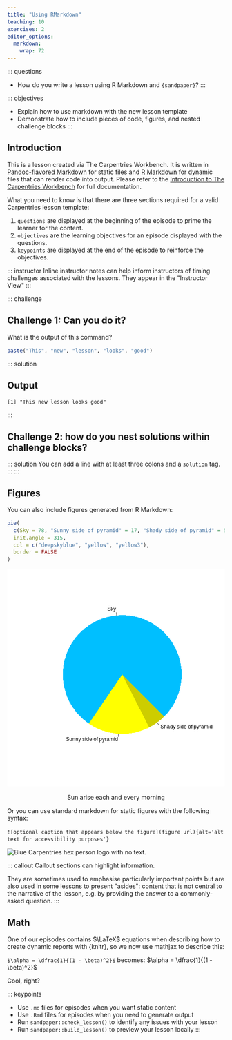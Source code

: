 ```yaml
---
title: "Using RMarkdown"
teaching: 10
exercises: 2
editor_options: 
  markdown: 
    wrap: 72
---
```


::: questions
-   How do you write a lesson using R Markdown and `{sandpaper}`?
:::

::: objectives
-   Explain how to use markdown with the new lesson template
-   Demonstrate how to include pieces of code, figures, and nested
    challenge blocks
:::

## Introduction

This is a lesson created via The Carpentries Workbench. It is written in
[Pandoc-flavored Markdown](https://pandoc.org/MANUAL.txt) for static
files and [R Markdown](https://rmarkdown.rstudio.com/) for dynamic files
that can render code into output. Please refer to the [Introduction to
The Carpentries
Workbench](https://carpentries.github.io/sandpaper-docs/) for full
documentation.

What you need to know is that there are three sections required for a
valid Carpentries lesson template:

1.  `questions` are displayed at the beginning of the episode to prime
    the learner for the content.
2.  `objectives` are the learning objectives for an episode displayed
    with the questions.
3.  `keypoints` are displayed at the end of the episode to reinforce the
    objectives.

::: instructor
Inline instructor notes can help inform instructors of timing challenges
associated with the lessons. They appear in the "Instructor View"
:::

::: challenge
## Challenge 1: Can you do it?

What is the output of this command?

``` r
paste("This", "new", "lesson", "looks", "good")
```

::: solution
## Output

``` output
[1] "This new lesson looks good"
```
:::

## Challenge 2: how do you nest solutions within challenge blocks?

::: solution
You can add a line with at least three colons and a `solution` tag.
:::
:::

## Figures

You can also include figures generated from R Markdown:


``` r
pie(
  c(Sky = 78, "Sunny side of pyramid" = 17, "Shady side of pyramid" = 5), 
  init.angle = 315, 
  col = c("deepskyblue", "yellow", "yellow3"), 
  border = FALSE
)
```

<div class="figure" style="text-align: center">
<img src="fig/introduction-rendered-pyramid-1.png" alt="pie chart illusion of a pyramid"  />
<p class="caption">Sun arise each and every morning</p>
</div>

Or you can use standard markdown for static figures with the following
syntax:

`![optional caption that appears below the figure](figure url){alt='alt text for accessibility purposes'}`

![Blue Carpentries hex person logo with no
text.](https://raw.githubusercontent.com/carpentries/logo/master/Badge_Carpentries.svg)

::: callout
Callout sections can highlight information.

They are sometimes used to emphasise particularly important points but
are also used in some lessons to present "asides": content that is not
central to the narrative of the lesson, e.g. by providing the answer to
a commonly-asked question.
:::

## Math

One of our episodes contains $\LaTeX$ equations when describing how to
create dynamic reports with {knitr}, so we now use mathjax to describe
this:

`$\alpha = \dfrac{1}{(1 - \beta)^2}$` becomes:
$\alpha = \dfrac{1}{(1 - \beta)^2}$

Cool, right?

::: keypoints
-   Use `.md` files for episodes when you want static content
-   Use `.Rmd` files for episodes when you need to generate output
-   Run `sandpaper::check_lesson()` to identify any issues with your
    lesson
-   Run `sandpaper::build_lesson()` to preview your lesson locally
:::
